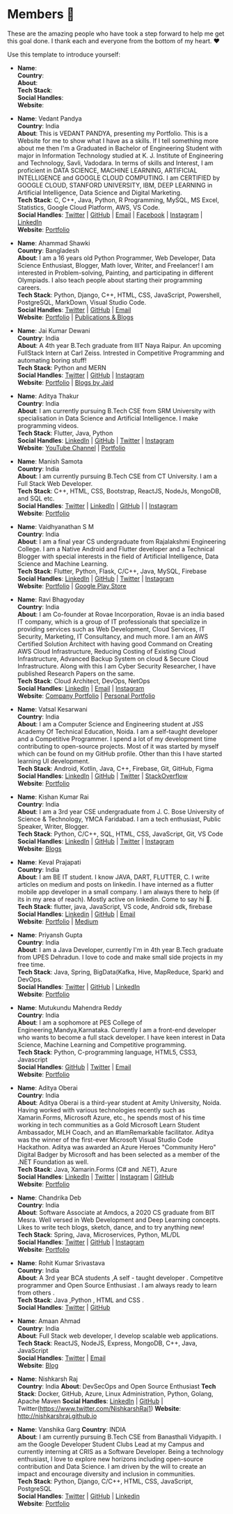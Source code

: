 # Members 🙌
These are the amazing people who have took a step forward to help me get this goal done. I thank each and everyone from the bottom of my heart. ❤

Use this template to introduce yourself:  

- __Name__:  
__Country__:  
__About__:  
__Tech Stack__:  
__Social Handles__:  
__Website__:  

- __Name__:  Vedant Pandya  
__Country__:  India  
__About__:  This is VEDANT PANDYA, presenting my Portfolio. This is a Website for me to show what I have as a skills. If I tell something more about me then I'm a Graduated in Bachelor of Engineering Student with major in Information Technology studied at K. J. Institute of Engineering and Technology, Savli, Vadodara. In terms of skills and Interest, I am proficient in DATA SCIENCE, MACHINE LEARNING, ARTIFICIAL INTELLIGENCE and GOOGLE CLOUD COMPUTING. I am CERTIFIED by GOOGLE CLOUD, STANFORD UNIVERSITY, IBM, DEEP LEARNING in Artificial Intelligence, Data Science and Digital Marketing.  
__Tech Stack__:  C, C++, Java, Python, R Programming, MySQL, MS Excel, Statistics, Google Cloud Platform, AWS, VS Code.  
__Social Handles__:  [Twitter](https://twitter.com/MrVedPandya1) | [GitHub](https://github.com/pandyaved98) | [Email](mailto:pandyaved1999@gmail.com) | [Facebook](https://www.facebook.com/ved.pandya.12/) | [Instagram](https://www.instagram.com/_sabine_wern_) | [LinkedIn](https://www.linkedin.com/in/vedant-pandya-662122135/)  
__Website__:  [Portfolio](https://pandyaved98.github.io/Vedant/)  

- __Name__: Ahammad Shawki  
__Country__: Bangladesh  
__About__: I am a 16 years old Python Programmer, Web Developer, Data Science Enthusiast, Blogger, Math lover, Writer, and Freelancer! I am interested in Problem-solving, Painting, and participating in different Olympiads. I also teach people about starting their programming careers.  
__Tech Stack__: Python, Django, C++, HTML, CSS, JavaScript, Powershell, PostgreSQL, MarkDown, Visual Studio Code.  
__Social Handles__:  [Twitter](https://twitter.com/AhammadShawki8) | [GitHub](https://github.com/ahammadshawki8) | [Email](mailto:ahammadshawki8@gmail.com)    
__Website__: [Portfolio](https://ahammadshawki8.github.io) | [Publications & Blogs](https://ahammadshawki8.github.io/Publog.html)

- __Name__: Jai Kumar Dewani  
__Country__: India  
__About__: A 4th year B.Tech graduate from IIIT Naya Raipur. An upcoming FullStack Intern at Carl Zeiss. Intrested in Competitive Programming and automating boring stuff!  
__Tech Stack__: Python and MERN  
__Social Handles__:  [Twitter](https://twitter.com/jai_dewani) | [GitHub](https://github.com/jai-dewani) | [Instagram](https://www.instagram.com/jai_dewani/)  
__Website__: [Portfolio](https://jaid.tech/) | [Blogs by Jaid](https://blogs.jaid.tech/)  


- __Name__:  Aditya Thakur  
__Country__:  India  
__About__:    I am currently pursuing B.Tech CSE from SRM University with specialisation in Data Science and Artificial Intelligence. I make programming videos.  
__Tech Stack__:  Flutter, Java, Python  
__Social Handles__:  [LinkedIn](https://www.linkedin.com/in/adityathakurxd/)  | [GitHub](https://github.com/adityathakurxd) | [Twitter](https://twitter.com/adityathakurxd) | [Instagram](https://www.instagram.com/adityathakurxd/)  
__Website__:  [YouTube Channel](https://www.youtube.com/channel/UChCAJNpMwoEUYCsE_eSyU4w) | [Portfolio](http://adityathakur.studio/) 


- __Name__:  Manish Samota  
__Country__:  India  
__About__:    I am currently pursuing B.Tech CSE from CT University. I am a Full Stack Web Developer.   
__Tech Stack__:   C++, HTML, CSS, Bootstrap, ReactJS, NodeJs, MongoDB, and SQL etc.    
__Social Handles__: [Twitter](https://twitter.com/manish_samota_1) | [LinkedIn](https://www.linkedin.com/in/manish-samota/)  | [GitHub](https://github.com/manishsamota) | | [Instagram](https://www.instagram.com/manish_samota_1/)    
__Website__: [Portfolio](https://manishsamota.github.io/Manish_Samota_Portfolio/)

- __Name__:  Vaidhyanathan S M  
__Country__:  India  
__About__:    I am a final year CS undergraduate from Rajalakshmi Engineering College. I am a Native Android and Flutter developer
and a Technical Blogger with special interests in the field of Artificial Intelligence, Data Science and Machine Learning.  
__Tech Stack__:  Flutter, Python, Flask, C/C++, Java, MySQL, Firebase   
__Social Handles__:  [LinkedIn](https://www.linkedin.com/in/vaidhyanathansm/)  | [GitHub](https://github.com/smv1999) | [Twitter](https://twitter.com/itssmv1999) | [Instagram](https://www.instagram.com/vaidhyanathan.sm/)  
__Website__:  [Portfolio](http://smv1999.github.io/) | [Google Play Store](https://play.google.com/store/apps/developer?id=Programmers+Gateway)


- __Name__: Ravi Bhagyoday   
__Country__: India  
__About__: I am Co-founder at Rovae Incorporation, Rovae is an india based IT company, which is a group of IT professionals that specialize in providing services such as Web Development, Cloud Services, IT Security, Marketing, IT Consultancy, and much more. I am an AWS Certified Solution Architect with having good Command on Creating AWS Cloud Infrastructure, Reducing Costing of Existing Cloud Infrastructure, Advanced Backup System on cloud & Secure Cloud Infrastructure. Along with this I am Cyber Security Researcher, I have published Research Papers on the same.  
__Tech Stack__: Cloud Architect, DevOps, NetOps  
__Social Handles__:  [LinkedIn](https://www.linkedin.com/in/ravibhagyoday/) | [Email](mailto:ravi@rovae.in) | [Instagram](https://www.instagram.com/mad_jack__/)   
__Website__: [Company Portfolio](https://rovae.in/) | [Personal Portfolio](http://madjack.co.in/)


- __Name__:  Vatsal Kesarwani            
__Country__:  India  
__About__:    I am a Computer Science and Engineering student at JSS Academy Of Technical Education, Noida. I am a self-taught developer and a Competitive Programmer. I spend a lot of my development time contributing to open-source projects. Most of it was started by myself which can be found on my GitHub profile. Other than this I have started learning UI development.  
__Tech Stack__:  Android, Kotlin, Java, C++, Firebase, Git, GitHub, Figma   
__Social Handles__:  [LinkedIn](https://www.linkedin.com/in/vatsal-kesarwani/)  | [GitHub](https://github.com/plazzy99) | [Twitter](https://twitter.com/KesarwaniVatsal) | [StackOverflow](https://stackoverflow.com/users/12203379/vatsal-kesarwani)  
__Website__:  [Portfolio](https://www.notion.so/vatsalkesarwani/Hello-I-am-Vatsal-759580bb25e547889bbdb21e269b5c4b)


- __Name__: Kishan Kumar Rai\
__Country__: India  
__About__: I am a 3rd year CSE undergraduate from J. C. Bose University of Science & Technology, YMCA Faridabad. I am a tech enthusiast,
Public Speaker, Writer, Blogger.   
__Tech Stack__:  Python, C/C++, SQL, HTML, CSS, JavaScript, Git, VS Code\
__Social Handles__:  [LinkedIn](https://www.linkedin.com/in/kishan-kumar-rai-23112000)  | [GitHub](https://github.com/kishanrajput23) | [Twitter](https://twitter.com/kishan_rajput23) | [Instagram](https://www.instagram.com/kishan_rajput23/)  
__Website__:  [Blogs](kishan-rai99693.medium.com) 


- __Name__: Keval Prajapati  
__Country__: India  
__About__: I am BE IT student. I know JAVA, DART, FLUTTER, C. I write articles on medium and posts on linkedin. I have interned as a flutter mobile app developer in a small company. I am always there to help (if its in my area of reach). Mostly active on linkedin. Come to say hi 👋.  
__Tech Stack__: flutter, java, JavaScript, VS code, Android sdk, firebase  
__Social Handles__:  [Linkedin](https://www.linkedin.com/in/kevalprajapati2003/) | [GitHub](https://github.com/kevalprajapati) | [Email](mailto:keval.prajapatimus@gmail.com)   
__Website__: [Portfolio](https://kevalport.netlify.app/) | [Medium](https://medium.com/@keval.prajapatimus)


- __Name__: Priyansh Gupta  
__Country__: India  
__About__: I am a Java Developer, currently I'm in 4th year B.Tech graduate from UPES Dehradun. I love to code and make small side projects in my free time.   
__Tech Stack__: Java, Spring, BigData(Kafka, Hive, MapReduce, Spark) and DevOps.  
__Social Handles__:  [Twitter](https://twitter.com/priyans78593745) | [GitHub](https://github.com/priyansh19) | [LinkedIn](https://www.linkedin.com/in/priyansh-gupta-649048159/)  
__Website__: [Portfolio](https://priyanshgupta.netlify.app/)  


- __Name__: Mutukundu Mahendra Reddy   
__Country__: India   
__About__: I am a sophomore at PES College of Engineering,Mandya,Karnataka. Currently I am a front-end developer who wants to become a full stack developer. I have keen interest in Data Science, Machine Learning and Competitive programming.    
__Tech Stack__: Python, C-programming language, HTML5, CSS3, Javascript    
__Social Handles__: [GitHub](https://github.com/reddymahendra52)  | [Twitter](https://twitter.com/reddymahendra52)  |  [Email](mailto:reddymahendra52@gmail.com)      
__Website__: [Portfolio](https://reddymahendra52.tech/)


- __Name__:  Aditya Oberai  
__Country__:  India  
__About__:    Aditya Oberai is a third-year student at Amity University, Noida. Having worked with various technologies recently such as Xamarin.Forms, Microsoft Azure, etc., he spends most of his time working in tech communities as a Gold Microsoft Learn Student Ambassador, MLH Coach, and an #IamRemarkable facilitator. Aditya was the winner of the first-ever Microsoft Visual Studio Code Hackathon. Aditya was awarded an Azure Heroes "Community Hero" Digital Badger by Microsoft and has been selected as a member of the .NET Foundation as well.  
__Tech Stack__:  Java, Xamarin.Forms (C# and .NET), Azure   
__Social Handles__:  [LinkedIn](https://www.linkedin.com/in/adityaoberai1)  | [Twitter](https://twitter.com/adityaoberai1) | [Instagram](https://www.instagram.com/adityaoberai1) | [GitHub](https://github.com/adityaoberai)  
__Website__:  [Portfolio](https://adityaoberai.live)


- __Name__:  Chandrika Deb     
__Country__:  India      
__About__:  Software Associate at Amdocs, a 2020 CS graduate from BIT Mesra. Well versed in Web Development and Deep Learning concepts. Likes to write tech blogs, sketch, dance, and to try anything new!     
__Tech Stack__:  Spring, Java, Microservices, Python, ML/DL       
__Social Handles__:  [Twitter](https://twitter.com/chandrikadeb7) | [GitHub](https://github.com/chandrikadeb7) | [Instagram](https://www.instagram.com/___cd.___/)      
__Website__:  [Portfolio](https://chandrikadeb7.github.io/)  


- __Name__: Rohit Kumar Srivastava      
__Country__: India     
__About__: A 3rd year BCA students ,A self - taught developer . Competitve programmer and Open Source Enthusiast . I am always ready to learn from others .    
__Tech Stack__: Java ,Python , HTML and CSS .   
__Social Handles__: [Twitter](https://twitter.com/iam_rksri) | [GitHub](https://github.com/rcoder23)  

- __Name__:  Amaan Ahmad  
__Country__:  India  
__About__:  Full Stack web developer, I develop scalable web applications.  
__Tech Stack__:  ReactJS, NodeJS, Express, MongoDB, C++, Java, JavaScript  
__Social Handles__:  [Twitter](https://twitter.com/amaancodes) | [Email](mailto:amaan_ahmad_@outlook.com)  
__Website__:  [Blog](https://blog.amaan.codes) 


- __Name__:  Nishkarsh Raj  
__Country__:  India
__About__:  DevSecOps and Open Source Enthusiast
__Tech Stack__:  Docker, GitHub, Azure, Linux Administration, Python, Golang, Apache Maven
__Social Handles__:  [LinkedIn](https://www.linkedin.com/in/nishkarshraj) | [GitHub](https://www.github.com/NishkarshRaj) | Twitter(https://www.twitter.com/NishkarshRaj1)
__Website__:  http://nishkarshraj.github.io


- __Name__: Vanshika Garg
__Country__: INDIA  
__About__: I am currently pursuing B.Tech CSE from Banasthali Vidyapith. I am the Google Developer Student Clubs Lead at my Campus and currently interning at CRIS as a Software Developer. Being a technology enthusiast, I love to explore new horizons including open-source contribution and Data Science. I am driven by the will to create an impact and encourage diversity and inclusion in communities.  
__Tech Stack__: Python, Django, C/C++, HTML, CSS, JavaScript, PostgreSQL  
__Social Handles__:  [Twitter](https://twitter.com/vanshika_garg17) | [GitHub](https://github.com/Vanshikagarg17) | [Linkedin](https://www.linkedin.com/in/vanshikagarg17/)    
__Website__: [Portfolio](https://criodo.github.io/Crio-Launch-Feb-2020-vanshikagarg17/)
